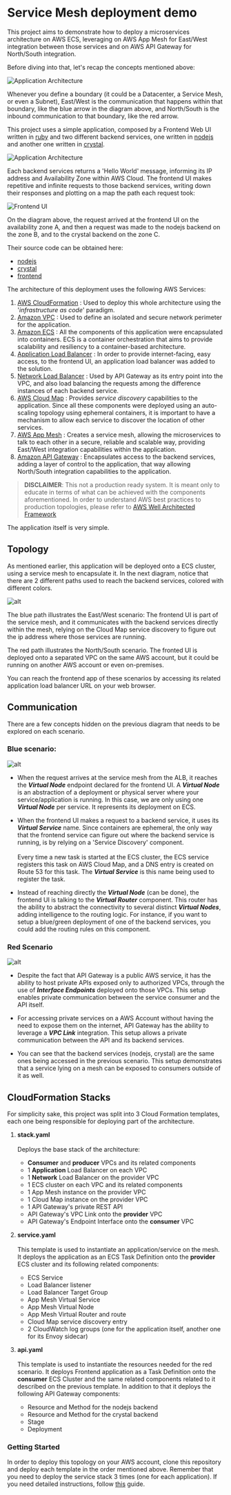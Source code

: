 # Service Mesh deployment demo

This project aims to demonstrate how to deploy a microservices architecture on AWS ECS, leveraging on AWS App Mesh for East/West integration between those services and on AWS API Gateway for North/South integration. 

Before diving into that, let's recap the concepts mentioned above:  

![Application Architecture](./static/north-south-east-west.png) 

Whenever you define a boundary (it could be a Datacenter, a Service Mesh, or even a Subnet), East/West is the communication that happens within that boundary, like the blue arrow in the diagram above, and North/South is the inbound communication to that boundary, like the red arrow. 

This project uses a simple application, composed by a Frontend Web UI written in [ruby](https://www.ruby-lang.org/en/) and two different backend services, one written in [nodejs](https://nodejs.org/en/) and another one written in [crystal](https://crystal-lang.org). 

![Application Architecture](./static/application-architecture.png) 

Each backend services returns a 'Hello World' message, informing its IP address and Availability Zone within AWS Cloud. The frontend UI makes repetitive and infinite requests to those backend services, writing down their responses and plotting on a map the path each request took:

![Frontend UI](./static/a-b-c.svg) 

On the diagram above, the request arrived at the frontend UI on the availability zone A, and then a request was made to the nodejs backend on the zone B, and to the crystal backend on the zone C. 


Their source code can be obtained here: 
- [nodejs](https://github.com/brentley/ecsdemo-nodejs)
- [crystal](https://github.com/brentley/ecsdemo-crystal)
- [frontend](https://github.com/brentley/ecsdemo-frontend)


The architecture of this deployment uses the following AWS Services:

1. [AWS CloudFormation](https://docs.aws.amazon.com/AWSCloudFormation/latest/UserGuide/GettingStarted.html) : Used to deploy this whole architecture using the '*infrastructure as code*' paradigm.
1. [Amazon VPC](https://docs.aws.amazon.com/vpc/latest/userguide/vpc-getting-started.html) : Used to define an isolated and secure network perimeter for the application. 
1. [Amazon ECS](https://docs.aws.amazon.com/AmazonECS/latest/developerguide/getting-started-ecs-ec2.html) : All the components of this application were encapsulated into containers. ECS is a container orchestration that aims to provide scalability and resiliency to a container-based architecture. 
1. [Application Load Balancer](https://docs.aws.amazon.com/elasticloadbalancing/latest/application/application-load-balancer-getting-started.html) : In order to provide internet-facing, easy access, to the frontend UI, an application load balancer was added to the solution.
1. [Network Load Balancer](https://docs.aws.amazon.com/elasticloadbalancing/latest/network/network-load-balancer-getting-started.html) : Used by API Gateway as its entry point into the VPC, and also load balancing the requests among the difference instances of each backend service. 
1. [AWS Cloud Map](https://docs.aws.amazon.com/cloud-map/latest/dg/setting-up-cloud-map.html) : Provides *service discovery* capabilities to the application. Since all these components were deployed using an auto-scaling topology using ephemeral containers, it is important to have a mechanism to allow each service to discover the location of other services. 
1. [AWS App Mesh](https://docs.aws.amazon.com/app-mesh/latest/userguide/appmesh-getting-started.html) : Creates a service mesh, allowing the microservices to talk to each other in a secure, reliable and scalable way, providing East/West integration capabilities within the application.
1. [Amazon API Gateway](https://docs.aws.amazon.com/apigateway/latest/developerguide/getting-started.html) : Encapsulates access to the backend services, adding a layer of control to the application, that way allowing North/South integration capabilities to the application.

> **DISCLAIMER**: This not a production ready system. It is meant only to educate in terms of what can be achieved with the components aforementioned. In order to understand AWS best practices to production topologies, please refer to [AWS Well Architected Framework](https://aws.amazon.com/architecture/well-architected/)

The application itself is very simple. 


## Topology

As mentioned earlier, this application will be deployed onto a ECS cluster, using a service mesh to encapsulate it. In the next diagram, notice that there are 2 different paths used to reach the backend services, colored with different colors.

![alt](./static/architecture.png)

The blue path illustrates the East/West scenario: The frontend UI is part of the service mesh, and it communicates with the backend services directly within the mesh, relying on the Cloud Map service discovery to figure out the ip address where those services are running. 

The red path illustrates the North/South scenario. The fronted UI is deployed onto a separated VPC on the same AWS account, but it could be running on another AWS account or even on-premises. 

You can reach the frontend app of these scenarios by accessing its related application load balancer URL on your web browser.

## Communication

There are a few concepts hidden on the previous diagram that needs to be explored on each scenario.


### Blue scenario:

![alt](./static/dataflow-mesh.png)

- When the request arrives at the service mesh from the ALB, it reaches the ***Virtual Node*** endpoint declared for the frontend UI. A ***Virtual Node*** is an abstraction of a deployment or physical server where your service/application is running. In this case, we are only using one ***Virtual Node*** per service. It represents its deployment on ECS.  

- When the frontend UI makes a request to a backend service, it uses its ***Virtual Service*** name. Since containers are ephemeral, the only way that the frontend service can figure out where the backend service is running, is by relying on a 'Service Discovery' component.    
&nbsp;  
Every time a new task is started at the ECS cluster, the ECS service registers this task on AWS Cloud Map, and a DNS entry is created on Route 53 for this task. The ***Virtual Service*** is this name being used to register the task.

- Instead of reaching directly the ***Virtual Node*** (can be done), the frontend UI is talking to the ***Virtual Router*** component. This router has the ability to abstract the connectivity to several distinct ***Virtual Nodes***, adding intelligence to the routing logic. For instance, if you want to setup a blue/green deployment of one of the backend services, you could add the routing rules on this component.  

### Red Scenario

![alt](./static/dataflow-apigw.png) 

- Despite the fact that API Gateway is a public AWS service, it has the ability to host private APIs exposed only to authorized VPCs, through the use of ***Interface Endpoints*** deployed onto those VPCs. This setup enables private communication between the service consumer and the API itself.

- For accessing private services on a AWS Account without having the need to expose them on the internet, API Gateway has the ability to leverage a ***VPC Link*** integration. This setup allows a private communication between the API and its backend services. 

- You can see that the backend services (nodejs, crystal) are the same ones being accessed in the previous scenario. This setup demonstrates that a service lying on a mesh can be exposed to consumers outside of it as well.


## CloudFormation Stacks

For simplicity sake, this project was split into 3 Cloud Formation templates, each one being responsible for deploying part of the architecture.

1. **stack.yaml**  
&nbsp;  
Deploys the base stack of the architecture:  
	-	**Consumer** and **producer** VPCs and its related components
	-	1 **Application** Load Balancer on each VPC
	- 1 **Network** Load Balancer on the provider VPC
	-	1 ECS cluster on each VPC and its related components
	-	1 App Mesh instance on the provider VPC
	- 1 Cloud Map instance on the provider VPC
	- 1 API Gateway's private REST API 
	- API Gateway's VPC Link onto the **provider** VPC
	- API Gateway's Endpoint Interface onto the **consumer** VPC
2. **service.yaml**  
&nbsp;  
This template is used to instantiate an application/service on the mesh. It deploys the application as an ECS Task Definition onto the **provider** ECS cluster and its following related components:
	-	ECS Service
	-	Load Balancer listener 
	-	Load Balancer Target Group
	-	App Mesh Virtual Service
	-	App Mesh Virtual Node
	-	App Mesh Virtual Router and route
	-	Cloud Map service discovery entry
	-	2 CloudWatch log groups (one for the application itself, another one for its Envoy sidecar)

3.	**api.yaml**  
&nbsp;  
This template is used to instantiate the resources needed for the red scenario. It deploys Frontend application as a Task Definition onto the **consumer** ECS Cluster and the same related components related to it described on the previous template. In addition to that it deploys the following API Gateway components:
	-	Resource and Method for the nodejs backend
	-	Resource and Method for the crystal backend
	-	Stage
	- Deployment

### Getting Started

In order to deploy this topology on your AWS account, clone this repository and deploy each template in the order mentioned above. Remember that you need to deploy the service stack 3 times (one for each application). If you need detailed instructions, follow [this](./) guide.